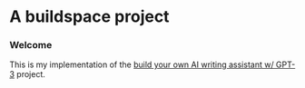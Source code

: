 # A buildspace project
### Welcome 
This is my implementation of the [build your own AI writing assistant w/ GPT-3](https://buildspace.so/builds/ai-writer) project. 
